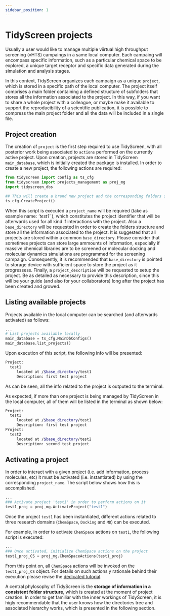 ```yaml
---
sidebar_position: 1
---
```


# TidyScreen projects

Usually a user would like to manage multiple viirtual high throughput screening (vHTS) campaings in a same local computer. Each campaing will encompass specific information, such as a particular chemical space to be explored, a unique target receptor and specific data generated during the simulation and analysis stages.

In this context, TidyScreen organizes each campaign as a unique `project`, which is stored in a specific path of the local computer. The project itself comprises a main folder containing a defined structure of subfolders that stores all the information associated to the project. In this way, if you want to share a whole project with a colleague, or maybe make it available to support the reproducibility of a scientific publication, it is possible to compress the main project folder and all the data will be included in a single file.

## Project creation	

The creation of `project` is the first step required to use TidyScreen, with all posterior work being associated to `actions` performed on the currently active project. Upon creation, projects are stored in TidyScreen `main_database`, which is initially created the package is installed. In order to create a new project, the following actions are required:

```python
from tidyscreen import config as ts_cfg
from tidyscreen import projects_management as proj_mg
import tidyscreen_dbs

## This will create a brand new project and the corresponding folders structure.
ts_cfg.CreateProject()
```

When this script is executed a `project_name` will be required (take as example name: *'test1'* ), which constitutes the project identifier that will be afterwards used for all kind if interactions with the project. Also a `base_directory` will be requested in order to create the folders structure and store all the information associated to the project. It is suggested that all projects are stored within a common `base_directory`. Please consider that sometimes projects can store large ammounts of information, especially if massive chemical libraries are to be screened or molecular docking and molecular dynamics simulations are programmed for the screening campaign. Consequently, it is recommended that `base_directory` is pointed to storage device with sufficient space to store the project as it progressess. Finally, a `project_description` will be requested to setup the project. Be as detailed as necessary to provide this description, since this will be your guide (and also for your collaborators) long after the project has been created and growed.

## Listing available projects

Projects available in the local computer can be searched (and afterwards activated) as follows:

```python
...
# List projects available locally
main_database = ts_cfg.MainDbConfigs()
main_database.list_projects()
```

Upon execution of this script, the following info will be presented:

```bash
Project: 
  test1 
 	 located at /$base_directory/test1 
 	 Description: first test project
```

As can be seen, all the info related to the project is outputed to the terminal. 

As expected, if more than one project is being managed by TidyScreen in the local computer, all of them will be listed in the terminal as shown below:

```bash
Project: 
  test1 
 	 located at /$base_directory/test1 
 	 Description: first test project
Project: 
  test2 
 	 located at /$base_directory/test2 
 	 Description: second test project

```

## Activating a project

In order to interact with a given project (i.e. add information, process molecules, etc) it must be activated (i.e. instantiated) by using the corresponding `project_name`. The script below shows how this is accomplished.

```python
...
### Activate project 'test1' in order to perform actions on it
test1_proj = proj_mg.ActivateProject("test1")
```

Once the project `test1` has been instantiated, different actions related to three research domains (`ChemSpace`, `Docking` and `MD`) can be executed.

For example, in order to activate `ChemSpace` actions on `test1`, the following script is executed:

```python
...
### Once activated, initialize ChemSpace actions on the project
test1_proj_CS = proj_mg.ChemSpaceActions(test1_proj)
```

From this point on, all `ChemSpace` actions will be invoked on the  `test1_proj_CS` object. For details on such actions y rationale behind their execution please revise the [dedicated tutorial](tutorial_1_chemspace/project_background).

A central phylosophy of TidyScreen is the **storage of information in a consistent folder structure**, which is created at the moment of project creation. In order to get familiar with the inner workings of TidyScreen, it is higly recommendable that the user knows how the directories tree and associated hierarchy works, which is presented in the following section. 